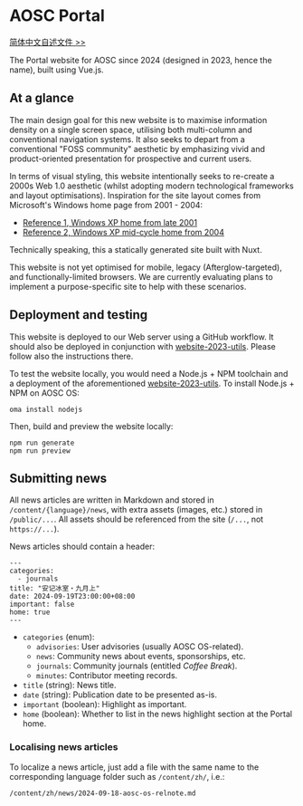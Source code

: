 AOSC Portal
===

[简体中文自述文件 >>](/README.zh-cn.md)

The Portal website for AOSC since 2024 (designed in 2023, hence the name),
built using Vue.js.

At a glance
---

The main design goal for this new website is to maximise information density
on a single screen space, utilising both multi-column and conventional
navigation systems. It also seeks to depart from a conventional "FOSS
community" aesthetic by emphasizing vivid and product-oriented presentation
for prospective and current users.

In terms of visual styling, this website intentionally seeks to re-create a
2000s Web 1.0 aesthetic (whilst adopting modern technological frameworks and
layout optimisations). Inspiration for the site layout comes from Microsoft's
Windows home page from 2001 - 2004:

- [Reference 1, Windows XP home from late 2001](https://web.archive.org/web/20011211230629/http://microsoft.com/windowsxp/default.asp)
- [Reference 2, Windows XP mid-cycle home from 2004](https://web.archive.org/web/20040204080626/http://www.microsoft.com/china/windows/default.mspx)

Technically speaking, this a statically generated site built with Nuxt.

This website is not yet optimised for mobile, legacy (Afterglow-targeted),
and functionally-limited browsers. We are currently evaluating plans to
implement a purpose-specific site to help with these scenarios.

Deployment and testing
---

This website is deployed to our Web server using a GitHub workflow. It should
also be deployed in conjunction with [website-2023-utils](https://github.com/AOSC-Dev/website-2023-utils).
Please follow also the instructions there.

To test the website locally, you would need a Node.js + NPM toolchain and a
deployment of the aforementioned [website-2023-utils](https://github.com/AOSC-Dev/website-2023-utils).
To install Node.js + NPM on AOSC OS:

```
oma install nodejs
```

Then, build and preview the website locally:

```
npm run generate
npm run preview
```

Submitting news
---

All news articles are written in Markdown and stored in `/content/{language}/news`, with
extra assets (images, etc.) stored in `/public/...`. All assets should be
referenced from the site (`/...`, not `https://...`).

News articles should contain a header:

```
---
categories:
  - journals
title: "安记冰室・九月上"
date: 2024-09-19T23:00:00+08:00
important: false
home: true
---
```

- `categories` (enum):
    - `advisories`: User advisories (usually AOSC OS-related).
    - `news`: Community news about events, sponsorships, etc.
    - `journals`: Community journals (entitled *Coffee Break*).
    - `minutes`: Contributor meeting records.
- `title` (string): News title.
- `date` (string): Publication date to be presented as-is.
- `important` (boolean): Highlight as important.
- `home` (boolean): Whether to list in the news highlight section at the Portal home.

### Localising news articles

To localize a news article, just add a file with the same name to the
corresponding language folder such as `/content/zh/`, i.e.:

```
/content/zh/news/2024-09-18-aosc-os-relnote.md
```
